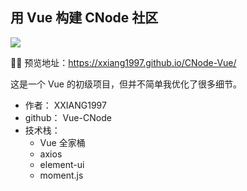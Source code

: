 ## 用 Vue 构建 CNode 社区

![](https://travis-ci.com/XXIANG1997/CNode-Vue.svg?branch=master)

🚀🚀 预览地址：https://xxiang1997.github.io/CNode-Vue/

这是一个 Vue 的初级项目，但并不简单我优化了很多细节。

-   作者： XXIANG1997
-   github： Vue-CNode
-   技术栈：
    -   Vue 全家桶
    -   axios
    -   element-ui
    -   moment.js
